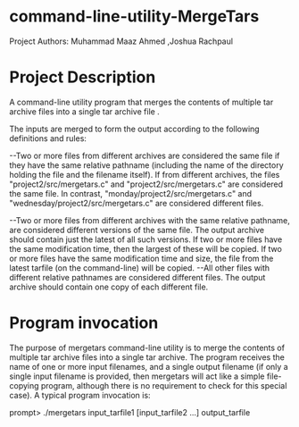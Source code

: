 # command-line-utility-MergeTars
 Project Authors: Muhammad Maaz Ahmed
                  ,Joshua Rachpaul
                
# Project Description
A  command-line utility program that merges the contents of multiple tar archive files into a single tar archive file .

The inputs are merged to form the output according to the following definitions and rules:

--Two or more files from different archives are considered the same file if they have the same relative pathname (including the name of the directory holding the file and the      filename itself).
  If from different archives, the files "project2/src/mergetars.c" and "project2/src/mergetars.c" are considered the same file.
  In contrast, "monday/project2/src/mergetars.c" and "wednesday/project2/src/mergetars.c" are considered different files.

--Two or more files from different archives with the same relative pathname, are considered different versions of the same file. The output archive should contain just the latest   of all such versions.
  If two or more files have the same modification time, then the largest of these will be copied. If two or more files have the same modification time and size, the file from     the latest tarfile (on the command-line) will be copied.
--All other files with different relative pathnames are considered different files. The output archive should contain one copy of each different file.

# Program invocation

The purpose of mergetars command-line utility is to merge the contents of multiple tar archive files into a single tar archive. The program receives the name of one or more input filenames, and a single output filename (if only a single input filename is provided, then mergetars will act like a simple file-copying program, although there is no requirement to check for this special case). A typical program invocation is:

prompt>  ./mergetars input_tarfile1 [input_tarfile2 ...] output_tarfile
